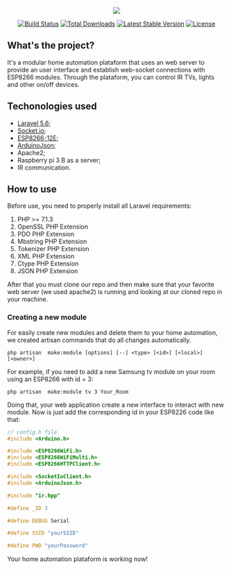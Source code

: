 <p align="center"><img src="https://laravel.com/assets/img/components/logo-laravel.svg"></p>

<p align="center">
<a href="https://travis-ci.org/laravel/framework"><img src="https://travis-ci.org/laravel/framework.svg" alt="Build Status"></a>
<a href="https://packagist.org/packages/laravel/framework"><img src="https://poser.pugx.org/laravel/framework/d/total.svg" alt="Total Downloads"></a>
<a href="https://packagist.org/packages/laravel/framework"><img src="https://poser.pugx.org/laravel/framework/v/stable.svg" alt="Latest Stable Version"></a>
<a href="https://packagist.org/packages/laravel/framework"><img src="https://poser.pugx.org/laravel/framework/license.svg" alt="License"></a>
</p>

## What's the project?

It's a modular home automation plataform that uses an web server to provide an user interface and establish web-socket connections with ESP8266 modules. Through the plataform, you can control IR TVs, lights and other on/off devices.

## Techonologies used

- [Laravel 5.6](https://laravel.com/);
- [Socket.io](https://socket.io/);
- [ESP8266-12E](https://www.espressif.com/en/products/hardware/esp8266ex/overview);
- [ArduinoJson]();
- Apache2;
- Raspberry pi 3 B as a server;
- IR communication.

## How to use

Before use, you need to properly install all Laravel requirements:


1.    PHP >= 7.1.3
2.    OpenSSL PHP Extension
3.    PDO PHP Extension
4.    Mbstring PHP Extension
5.    Tokenizer PHP Extension
6.    XML PHP Extension
7.    Ctype PHP Extension
8.    JSON PHP Extension

After that you must clone our repo and then make sure that your favorite web server (we used apache2) is running and looking at our cloned repo in your machine.

### Creating a new module

For easily create new modules and delete them to your home automation, we created artisan commands that do all changes automatically.

```
php artisan  make:module [options] [--] <type> [<id>] [<local>] [<owner>]
```

For example, if you need to add a new Samsung tv module on your room using an ESP8266 with id = 3:

```
php artisan  make:module tv 3 Your_Room
``` 

Doing that, your web application create a new interface to interact with new module. Now is just add the corresponding id in your ESP8226 code like that:

```c++
// config.h file
#include <Arduino.h>

#include <ESP8266WiFi.h>
#include <ESP8266WiFiMulti.h>
#include <ESP8266HTTPClient.h>

#include <SocketIoClient.h>
#include <ArduinoJson.h>

#include "ir.hpp"

#define _ID 3

#define DEBUG Serial

#define SSID "yourSSID"

#define PWD "yourPassword"
```

Your home automation plataform is working now!


